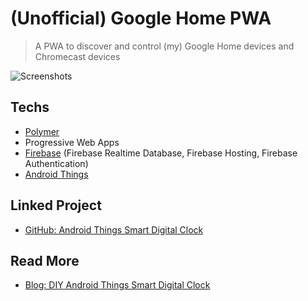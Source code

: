 # (Unofficial) Google Home PWA

> A PWA to discover and control (my) Google Home devices and Chromecast devices

![Screenshots](https://i.imgur.com/ajNcJdQ.jpg)

## Techs
 - [Polymer](https://www.polymer-project.org)  
 - Progressive Web Apps  
 - [Firebase](https://firebase.google.com) (Firebase Realtime Database, Firebase Hosting, Firebase Authentication)  
 - [Android Things](https://developer.android.com/things/index.html)

## Linked Project
 - [GitHub: Android Things Smart Digital Clock](https://github.com/limhenry/android-things-digital-clock)

## Read More
 - [Blog: DIY Android Things Smart Digital Clock](https://medium.com/@limhenry/diy-android-things-smart-digital-clock-e6e79d26a3bb)